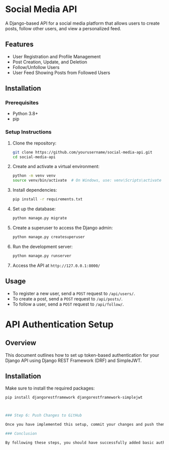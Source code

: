 # Social Media API

A Django-based API for a social media platform that allows users to create posts, follow other users, and view a personalized feed.

## Features

- User Registration and Profile Management
- Post Creation, Update, and Deletion
- Follow/Unfollow Users
- User Feed Showing Posts from Followed Users

## Installation


### Prerequisites

- Python 3.8+
- pip

### Setup Instructions

1. Clone the repository:

    ```bash
    git clone https://github.com/yourusername/social-media-api.git
    cd social-media-api
    ```

2. Create and activate a virtual environment:

    ```bash
    python -m venv venv
    source venv/bin/activate  # On Windows, use: venv\Scripts\activate
    ```

3. Install dependencies:

    ```bash
    pip install -r requirements.txt
    ```

4. Set up the database:

    ```bash
    python manage.py migrate
    ```

5. Create a superuser to access the Django admin:

    ```bash
    python manage.py createsuperuser
    ```

6. Run the development server:

    ```bash
    python manage.py runserver
    ```

7. Access the API at `http://127.0.0.1:8000/`

## Usage

- To register a new user, send a `POST` request to `/api/users/`.
- To create a post, send a `POST` request to `/api/posts/`.
- To follow a user, send a `POST` request to `/api/follow/`.


# API Authentication Setup

## Overview

This document outlines how to set up token-based authentication for your Django API using Django REST Framework (DRF) and SimpleJWT.

## Installation

Make sure to install the required packages:

```bash
pip install djangorestframework djangorestframework-simplejwt



### Step 6: Push Changes to GitHub

Once you have implemented this setup, commit your changes and push them to your GitHub repository.

### Conclusion

By following these steps, you should have successfully added basic authentication to your Django API using token-based authentication with Django REST Framework and SimpleJWT. If you have any further questions or run into issues, feel free to ask!
